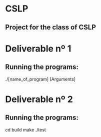 # CSLP
## Project for the class of CSLP

# Deliverable nº 1

## Running the programs:
 ./[name_of_program] [Arguments]
 
# Deliverable nº 2

## Running the programs:
 cd build
 make
 ./test
